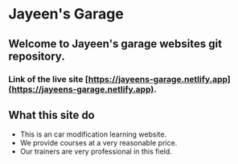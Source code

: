 # Jayeen's Garage
## Welcome to Jayeen's garage websites git repository.
### Link of the live site [https://jayeens-garage.netlify.app](https://jayeens-garage.netlify.app).

## What this site do
- This is an car modification learning website.
- We provide courses at a very reasonable price.
- Our trainers are very professional in this field.
